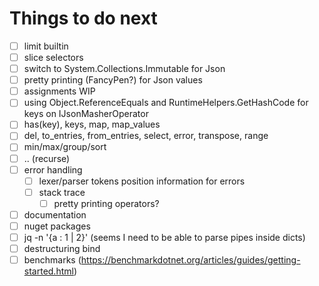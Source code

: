 # Things to do next

- [ ] limit builtin
- [ ] slice selectors
- [ ] switch to System.Collections.Immutable for Json
- [ ] pretty printing (FancyPen?) for Json values
- [ ] assignments WIP
- [ ] using Object.ReferenceEquals and RuntimeHelpers.GetHashCode for keys on IJsonMasherOperator
- [ ] has(key), keys, map, map_values
- [ ] del, to_entries, from_entries, select, error, transpose, range
- [ ] min/max/group/sort
- [ ] .. (recurse)
- [ ] error handling
  - [ ] lexer/parser tokens position information for errors
  - [ ] stack trace
    - [ ] pretty printing operators?
- [ ] documentation
- [ ] nuget packages
- [ ] jq -n '{a : 1 | 2}' (seems I need to be able to parse pipes inside dicts)
- [ ] destructuring bind
- [ ] benchmarks (https://benchmarkdotnet.org/articles/guides/getting-started.html)